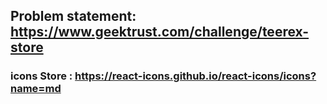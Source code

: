 ## Problem statement: https://www.geektrust.com/challenge/teerex-store

### icons Store : https://react-icons.github.io/react-icons/icons?name=md
